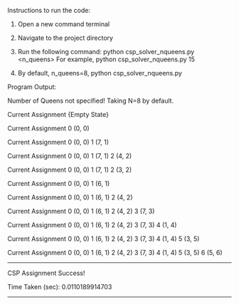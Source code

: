 
Instructions to run the code:

1) Open a new command terminal
2) Navigate to the project directory
3) Run the following command:
	python csp_solver_nqueens.py <n_queens> 
	For example, python csp_solver_nqueens.py 15

4) By default, n_queens=8,
	python csp_solver_nqueens.py

Program Output:

Number of Queens not specified!
Taking N=8 by default. 

Current Assignment
{Empty State}

Current Assignment
0 (0, 0)

Current Assignment
0 (0, 0)
1 (7, 1)

Current Assignment
0 (0, 0)
1 (7, 1)
2 (4, 2)

Current Assignment
0 (0, 0)
1 (7, 1)
2 (3, 2)

Current Assignment
0 (0, 0)
1 (6, 1)

Current Assignment
0 (0, 0)
1 (6, 1)
2 (4, 2)

Current Assignment
0 (0, 0)
1 (6, 1)
2 (4, 2)
3 (7, 3)

Current Assignment
0 (0, 0)
1 (6, 1)
2 (4, 2)
3 (7, 3)
4 (1, 4)

Current Assignment
0 (0, 0)
1 (6, 1)
2 (4, 2)
3 (7, 3)
4 (1, 4)
5 (3, 5)

Current Assignment
0 (0, 0)
1 (6, 1)
2 (4, 2)
3 (7, 3)
4 (1, 4)
5 (3, 5)
6 (5, 6)

------------------------------------------

CSP Assignment Success!

Time Taken (sec):  0.0110189914703

------------------------------------------

